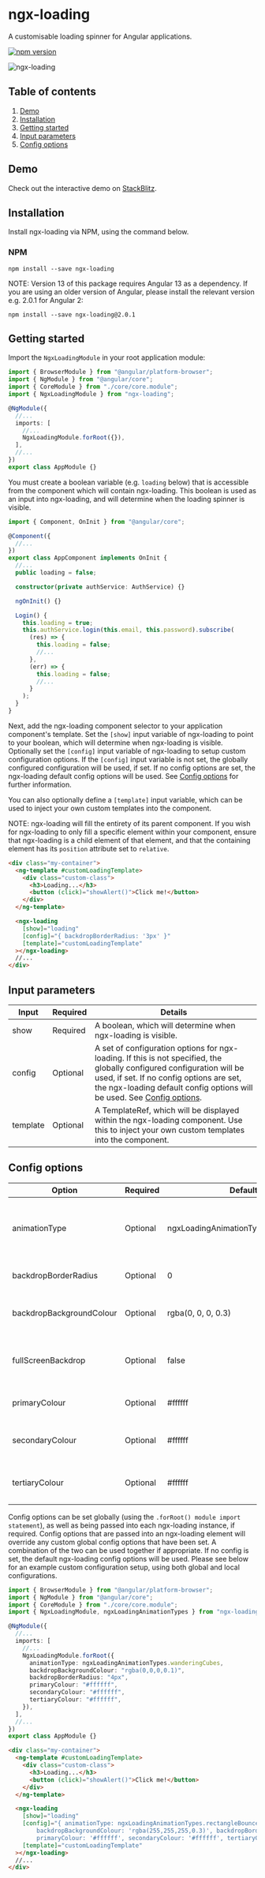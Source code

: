 # ngx-loading

A customisable loading spinner for Angular applications.

[![npm version](https://badge.fury.io/js/ngx-loading.svg)](https://badge.fury.io/js/ngx-loading)

![ngx-loading](https://cloud.githubusercontent.com/assets/26901242/25317405/05a1ce4a-2870-11e7-8693-ed2394b54cba.gif)

## Table of contents

1. [Demo](#demo)
2. [Installation](#installation)
3. [Getting started](#getting-started)
4. [Input parameters](#input-parameters)
5. [Config options](#config-options)

## Demo

Check out the interactive demo on [StackBlitz](https://stackblitz.com/edit/ngx-loading-sample?file=src/app/app.component.html "ngx-loading StackBlitz demo").

## Installation

Install ngx-loading via NPM, using the command below.

### NPM

```shell
npm install --save ngx-loading
```

NOTE: Version 13 of this package requires Angular 13 as a dependency. If you are using an older version of Angular, please install the relevant version e.g. 2.0.1 for Angular 2:

```shell
npm install --save ngx-loading@2.0.1
```

## Getting started

Import the `NgxLoadingModule` in your root application module:

```typescript
import { BrowserModule } from "@angular/platform-browser";
import { NgModule } from "@angular/core";
import { CoreModule } from "./core/core.module";
import { NgxLoadingModule } from "ngx-loading";

@NgModule({
  //...
  imports: [
    //...
    NgxLoadingModule.forRoot({}),
  ],
  //...
})
export class AppModule {}
```

You must create a boolean variable (e.g. `loading` below) that is accessible from the component which will contain ngx-loading. This boolean is used as an input into ngx-loading, and will determine when the loading spinner is visible.

```typescript
import { Component, OnInit } from "@angular/core";

@Component({
  //...
})
export class AppComponent implements OnInit {
  //...
  public loading = false;

  constructor(private authService: AuthService) {}

  ngOnInit() {}

  Login() {
    this.loading = true;
    this.authService.login(this.email, this.password).subscribe(
      (res) => {
        this.loading = false;
        //...
      },
      (err) => {
        this.loading = false;
        //...
      }
    );
  }
}
```

Next, add the ngx-loading component selector to your application component's template. Set the `[show]` input variable of ngx-loading to point to your boolean, which will determine when ngx-loading is visible. Optionally set the `[config]` input variable of ngx-loading to setup custom configuration options. If the `[config]` input variable is not set, the globally configured configuration will be used, if set. If no config options are set, the ngx-loading default config options will be used. See [Config options](#config-options) for further information.

You can also optionally define a `[template]` input variable, which can be used to inject your own custom templates into the component.

NOTE: ngx-loading will fill the entirety of its parent component. If you wish for ngx-loading to only fill a specific element within your component, ensure that ngx-loading is a child element of that element, and that the containing element has its `position` attribute set to `relative`.

```html
<div class="my-container">
  <ng-template #customLoadingTemplate>
    <div class="custom-class">
      <h3>Loading...</h3>
      <button (click)="showAlert()">Click me!</button>
    </div>
  </ng-template>

  <ngx-loading
    [show]="loading"
    [config]="{ backdropBorderRadius: '3px' }"
    [template]="customLoadingTemplate"
  ></ngx-loading>
  //...
</div>
```

## Input parameters

| Input    | Required | Details                                                                                                                                                                                                                                                         |
| -------- | -------- | --------------------------------------------------------------------------------------------------------------------------------------------------------------------------------------------------------------------------------------------------------------- |
| show     | Required | A boolean, which will determine when ngx-loading is visible.                                                                                                                                                                                                    |
| config   | Optional | A set of configuration options for ngx-loading. If this is not specified, the globally configured configuration will be used, if set. If no config options are set, the ngx-loading default config options will be used. See [Config options](#config-options). |
| template | Optional | A TemplateRef, which will be displayed within the ngx-loading component. Use this to inject your own custom templates into the component.                                                                                                                       |

## Config options

| Option                   | Required | Default                              | Details                                                                                                         |
| ------------------------ | -------- | ------------------------------------ | --------------------------------------------------------------------------------------------------------------- |
| animationType            | Optional | ngxLoadingAnimationTypes.threeBounce | The animation to be used within ngx-loading. Use the ngxLoadingAnimationTypes constant to select valid options. |
| backdropBorderRadius     | Optional | 0                                    | The border-radius to be applied to the ngx-loading backdrop, e.g. '14px'.                                       |
| backdropBackgroundColour | Optional | rgba(0, 0, 0, 0.3)                   | The background-color to be applied to the ngx-loading backdrop, e.g. 'rgba(255, 255, 255, 0.2)'.                |
| fullScreenBackdrop       | Optional | false                                | Set to true to make the backdrop full screen, with the loading animation centered in the middle of the screen.  |
| primaryColour            | Optional | #ffffff                              | The primary colour, which will be applied to the ngx-loading animation.                                         |
| secondaryColour          | Optional | #ffffff                              | The secondary colour, which will be applied to the ngx-loading animation (where appropriate).                   |
| tertiaryColour           | Optional | #ffffff                              | The tertiary colour, which will be applied to the ngx-loading animation (where appropriate).                    |

Config options can be set globally (using the `.forRoot() module import statement`), as well as being passed into each ngx-loading instance, if required. Config options that are passed into an ngx-loading element will override any custom global config options that have been set. A combination of the two can be used together if appropriate. If no config is set, the default ngx-loading config options will be used. Please see below for an example custom configuration setup, using both global and local configurations.

```typescript
import { BrowserModule } from "@angular/platform-browser";
import { NgModule } from "@angular/core";
import { CoreModule } from "./core/core.module";
import { NgxLoadingModule, ngxLoadingAnimationTypes } from "ngx-loading";

@NgModule({
  //...
  imports: [
    //...
    NgxLoadingModule.forRoot({
      animationType: ngxLoadingAnimationTypes.wanderingCubes,
      backdropBackgroundColour: "rgba(0,0,0,0.1)",
      backdropBorderRadius: "4px",
      primaryColour: "#ffffff",
      secondaryColour: "#ffffff",
      tertiaryColour: "#ffffff",
    }),
  ],
  //...
})
export class AppModule {}
```

```html
<div class="my-container">
  <ng-template #customLoadingTemplate>
    <div class="custom-class">
      <h3>Loading...</h3>
      <button (click)="showAlert()">Click me!</button>
    </div>
  </ng-template>

  <ngx-loading
    [show]="loading"
    [config]="{ animationType: ngxLoadingAnimationTypes.rectangleBounce,
        backdropBackgroundColour: 'rgba(255,255,255,0.3)', backdropBorderRadius: '10px',
        primaryColour: '#ffffff', secondaryColour: '#ffffff', tertiaryColour: '#ffffff' }"
    [template]="customLoadingTemplate"
  ></ngx-loading>
  //...
</div>
```
